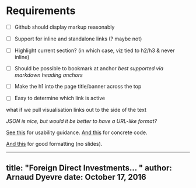 # Requirements

- [ ] Github should display markup reasonably
- [ ] Support for inline and standalone links (? maybe not)


- [ ] Highlight current section?  (in which case, viz tied to h2/h3 & never inline)

- [ ] Should be possible to bookmark at anchor *best supported via markdown heading anchors*

- [ ] Make the h1 into the page title/banner across the top

- [ ] Easy to determine which link is active


what if we pull visualisation links out to the side of the text

*JSON is nice, but would it be better to have a URL-like
format?*

[See this](https://bost.ocks.org/mike/scroll/) for usability guidance.
[And this](http://vallandingham.me/scroller.html) for concrete code.

[And this](http://rstudio.github.io/tufte/) for good formatting (no slides).





---
title: "Foreign Direct Investments... <your title here>"
author: Arnaud Dyevre
date: October 17, 2016
---
